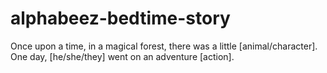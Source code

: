 # alphabeez-bedtime-story

Once upon a time, in a magical forest, there was a little [animal/character]. 
One day, [he/she/they] went on an adventure [action]. 
